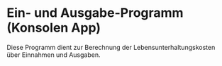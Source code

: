 # Ein- und Ausgabe-Programm (Konsolen App)

Diese Programm dient zur Berechnung der Lebensunterhaltungskosten über Einnahmen und Ausgaben.
